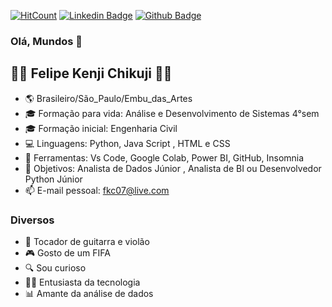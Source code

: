 [![HitCount](http://hits.dwyl.com/Chikuji/https://githubcom/Chikuji.svg)](http://hits.dwyl.com/Chikuji/https://githubcom/Chikuji)
[![Linkedin Badge](https://img.shields.io/badge/-LinkedIn-blue?style=flat-square&logo=Linkedin&logoColor=white&link=https://www.linkedin.com/in/felipe-kenji-chikuji)](https://www.linkedin.com/in/felipe-kenji-chikuji)
[![Github Badge](https://img.shields.io/badge/-SiteTeste-000?style=flat-square&logo=Github&logoColor=white&link=https://chikuji.github.io/site-fkc)](https://chikuji.github.io/site-fkc)


### Olá, Mundos 👋

## 👨‍💻 Felipe Kenji Chikuji 👨‍💻 

- 🌎 Brasileiro/São_Paulo/Embu_das_Artes
- 🎓 Formação para vida: Análise e Desenvolvimento de Sistemas 4°sem
- 🎓 Formação inicial: Engenharia Civil
- 💻 Linguagens: Python, Java Script , HTML e CSS 
- 🔨 Ferramentas: Vs Code, Google Colab, Power BI, GitHub, Insomnia
- 🏦 Objetivos: Analista de Dados Júnior , Analista de BI ou Desenvolvedor Python Júnior
- 📫 E-mail pessoal: fkc07@live.com

### Diversos

- 🎸 Tocador de guitarra e violão
- 🎮 Gosto de um FIFA
- 🔍 Sou curioso
- 👨‍💻 Entusiasta da tecnologia
- 📊 Amante da análise de dados

